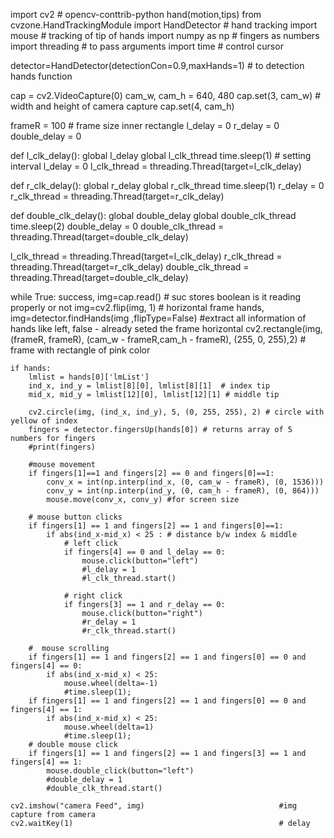 import cv2                                                                                    # opencv-conttrib-python hand(motion,tips)
from cvzone.HandTrackingModule import HandDetector                                            # hand tracking
import mouse                                                                                  # tracking of tip of hands
import numpy as np                                                                            # fingers as numbers
import threading                                                                              # to pass arguments
import time                                                                                   # control cursor

detector=HandDetector(detectionCon=0.9,maxHands=1)   # to detection hands function

cap = cv2.VideoCapture(0)
cam_w, cam_h = 640, 480
cap.set(3, cam_w)     # width and height of camera capture
cap.set(4, cam_h)

frameR = 100 # frame size inner rectangle
l_delay = 0
r_delay = 0
double_delay = 0


def l_clk_delay():
    global l_delay
    global l_clk_thread
    time.sleep(1) # setting interval
    l_delay = 0
    l_clk_thread = threading.Thread(target=l_clk_delay)

def r_clk_delay():
    global r_delay
    global r_clk_thread
    time.sleep(1)
    r_delay = 0
    r_clk_thread = threading.Thread(target=r_clk_delay)

def double_clk_delay():
    global double_delay
    global double_clk_thread
    time.sleep(2)
    double_delay = 0
    double_clk_thread = threading.Thread(target=double_clk_delay)

l_clk_thread = threading.Thread(target=l_clk_delay)
r_clk_thread = threading.Thread(target=r_clk_delay)
double_clk_thread = threading.Thread(target=double_clk_delay)

while True:
    success, img=cap.read()    # suc stores boolean is it reading properly or not
    img=cv2.flip(img, 1)        # horizontal frame
    hands, img=detector.findHands(img ,flipType=False)    #extract all information of hands like left, false - already seted the frame horizontal
    cv2.rectangle(img, (frameR, frameR), (cam_w - frameR,cam_h - frameR), (255, 0, 255),2) # frame with rectangle of pink color

    if hands:
        lmlist = hands[0]['lmList']
        ind_x, ind_y = lmlist[8][0], lmlist[8][1]  # index tip
        mid_x, mid_y = lmlist[12][0], lmlist[12][1] # middle tip

        cv2.circle(img, (ind_x, ind_y), 5, (0, 255, 255), 2) # circle with yellow of index
        fingers = detector.fingersUp(hands[0]) # returns array of 5 numbers for fingers
        #print(fingers)

        #mouse movement
        if fingers[1]==1 and fingers[2] == 0 and fingers[0]==1:
            conv_x = int(np.interp(ind_x, (0, cam_w - frameR), (0, 1536)))
            conv_y = int(np.interp(ind_y, (0, cam_h - frameR), (0, 864)))
            mouse.move(conv_x, conv_y) #for screen size

        # mouse button clicks
        if fingers[1] == 1 and fingers[2] == 1 and fingers[0]==1:
            if abs(ind_x-mid_x) < 25 : # distance b/w index & middle
                # left click
                if fingers[4] == 0 and l_delay == 0:
                    mouse.click(button="left")
                    #l_delay = 1
                    #l_clk_thread.start()

                # right click
                if fingers[3] == 1 and r_delay == 0:
                    mouse.click(button="right")
                    #r_delay = 1
                    #r_clk_thread.start()

        #  mouse scrolling
        if fingers[1] == 1 and fingers[2] == 1 and fingers[0] == 0 and fingers[4] == 0:
            if abs(ind_x-mid_x) < 25:
                mouse.wheel(delta=-1)
                #time.sleep(1);
        if fingers[1] == 1 and fingers[2] == 1 and fingers[0] == 0 and fingers[4] == 1:
            if abs(ind_x-mid_x) < 25:
                mouse.wheel(delta=1)
                #time.sleep(1);
        # double mouse click
        if fingers[1] == 1 and fingers[2] == 1 and fingers[3] == 1 and fingers[4] == 1:
            mouse.double_click(button="left")
            #double_delay = 1
            #double_clk_thread.start()

    cv2.imshow("camera Feed", img)                              #img capture from camera
    cv2.waitKey(1)                                              # delay
